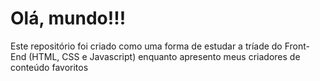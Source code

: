 # Olá, mundo!!!


Este repositório foi criado como uma forma de estudar a tríade do Front-End (HTML, CSS e Javascript) enquanto apresento meus criadores de conteúdo favoritos
